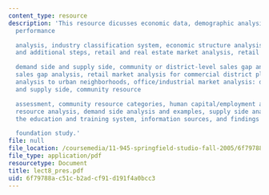 ```yaml
---
content_type: resource
description: 'This resource dicusses economic data, demographic analysis, economic
  performance

  analysis, industry classification system, economic structure analysis: key steps
  and additional steps, retail and real estate market analysis, retail market analysis:

  demand side and supply side, community or district-level sales gap analysis, sample
  sales gap analysis, retail market analysis for commercial district planning, tailoring
  analysis to urban neighborhoods, office/industrial market analysis: demand side
  and supply side, community resource

  assessment, community resource categories, human capital/employment and training
  resource analysis, demand side analysis and examples, supply side analysis, assessing
  the education and training system, information sources, and findings from Hyams

  foundation study.'
file: null
file_location: /coursemedia/11-945-springfield-studio-fall-2005/6f79788ac51cb2adcf91d191f4a0bcc3_lect8_pres.pdf
file_type: application/pdf
resourcetype: Document
title: lect8_pres.pdf
uid: 6f79788a-c51c-b2ad-cf91-d191f4a0bcc3
---
```

